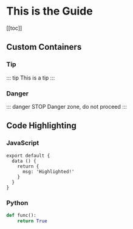 
# This is the Guide

[[toc]]

## Custom Containers

### Tip

::: tip
This is a tip
:::

### Danger

::: danger STOP
Danger zone, do not proceed
:::

## Code Highlighting

### JavaScript

``` js{4}
export default {
  data () {
    return {
      msg: 'Highlighted!'
    }
  }
}
```

### Python

```python
def func():
    return True
```



